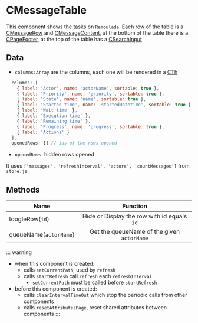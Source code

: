 # CMessageTable <Badge text="Message Table"/>

This component shows the tasks on ``Remoulade``. Each row of the table is a [CMessageRow](/super-bowl/components/CMessageRow) and [CMessageContent](/super-bowl/components/CMessageContent), at the bottom of the table there is a [CPageFooter](/super-bowl/components/CPageFooter), at the top of the table has a [CSearchInput](/super-bowl/components/CSearchInput)

<CImage src="cmessagetable_design.png" caption="Design: Message Table"></CImage>

## Data
- ``columns:Array`` are the columns, each one will be rendered in a [CTh](/super-bowl/components/CTh)
``` js
  columns: [
    { label: 'Actor', name: 'actorName', sortable: true },
    { label: 'Priority', name: 'priority', sortable: true },
    { label: 'State', name: 'name', sortable: true },
    { label: 'Started time', name: 'startedDatetime', sortable: true },
    { label: 'Wait time' },
    { label: 'Execution time' },
    { label: 'Remaining time' },
    { label: 'Progress', name: 'progress', sortable: true },
    { label: 'Actions' }
  ],
  openedRows: [] // ids of the rows opened
```
- ``openedRows``: hidden rows opened

It uses ``['messages', 'refreshInterval', 'actors', 'countMessages']`` from ``store.js``

## Methods
| Name          | Function        |
| ------------- |:-------------:|
| toogleRow(``id``) | Hide or Display the row with id equals ``id``|
| queueName(``actorName``) | Get the queueName of the given ``actorName``|


::: warning
   - when this component is created: 
      - calls ``setCurrentPath``, used by ``refresh``
      - calls ``startRefresh`` call ``refresh`` each ``refreshInterval``
         - ``setCurrentPath`` must be called before ``startRefresh``
   - before this component is created:
      - calls ``clearIntervalTimeOut`` which stop the periodic calls from other components
      - calls ``resetAttributesPage``, reset shared attributes between components
:::
